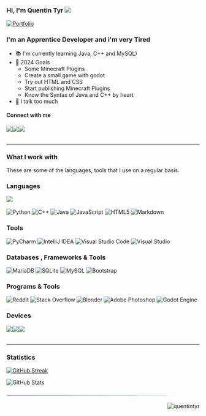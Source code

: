 <!--
- Hey dont read
-->

### Hi, I'm Quentin Tyr <img src="https://media.giphy.com/media/hvRJCLFzcasrR4ia7z/giphy.gif" width="25px">

[![Portfolio](https://img.shields.io/website?down_message=%E2%96%BC&label=Portfolio&style=for-the-badge&up_message=%E2%96%B2&url=http%3A%2F%2Fdipanjande.com%2F)](https://www.youtube.com/watch?v=dQw4w9WgXcQ)

<h3>I'm an Apprentice Developer and i'm very <span>Tired</span></h3>

- 📚 I'm currently learning Java, C++ and MySQL)
- 🎯 2024 Goals
  - Some Minecraft Plugins
  - Create a small game with godot
  - Try out HTML and CSS
  - Start publishing Minecraft Plugins
  - Know the Syntax of Java and C++ by heart
- 🧢 I talk too much

#### Connect with me

<a href="[https://www.instagram.com/bacon_delight/](https://www.instagram.com/vyhgly8ty74y7yk/)"><img align="left" src="https://img.shields.io/badge/Instagram-E4405F?&style=for-the-badge&logo=Instagram&logoColor=white" /></a>
<a href="https://twitter.com/2raw4me"><img align="left" src="https://img.shields.io/badge/Twitter-1DA1F2?&style=for-the-badge&logo=X&logoColor=white" /></a>
<a href="mailto:quentin.tyr1@gmail.com"><img align="left" src="https://img.shields.io/badge/Email-EA4335?&style=for-the-badge&logo=Gmail&logoColor=white" /></a>

<br/><br/>

---

### What I work with

<p>These are some of the languages, tools that I use on a regular basis.</p>

### Languages

<p>
  <img src="https://github-readme-stats.vercel.app/api/top-langs/?username=quentintyr&theme=github_dark&layout=compact&hide=jupyter%20notebook,matlab" />
</p>

![Python](https://img.shields.io/badge/python-3670A0?style=for-the-badge&logo=python&logoColor=ffdd54)
![C++](https://img.shields.io/badge/c++-%2300599C.svg?style=for-the-badge&logo=c%2B%2B&logoColor=white)
![Java](https://img.shields.io/badge/java-%23ED8B00.svg?style=for-the-badge&logo=openjdk&logoColor=white)
![JavaScript](https://img.shields.io/badge/javascript-%23323330.svg?style=for-the-badge&logo=javascript&logoColor=%23F7DF1E)
![HTML5](https://img.shields.io/badge/html5-%23E34F26.svg?style=for-the-badge&logo=html5&logoColor=white)
![Markdown](https://img.shields.io/badge/markdown-%23000000.svg?style=for-the-badge&logo=markdown&logoColor=white)

### Tools
![PyCharm](https://img.shields.io/badge/pycharm-143?style=for-the-badge&logo=pycharm&logoColor=black&color=black&labelColor=green)
![IntelliJ IDEA](https://img.shields.io/badge/IntelliJIDEA-000000.svg?style=for-the-badge&logo=intellij-idea&logoColor=white)
![Visual Studio Code](https://img.shields.io/badge/Visual%20Studio%20Code-0078d7.svg?style=for-the-badge&logo=visual-studio-code&logoColor=white)
![Visual Studio](https://img.shields.io/badge/Visual%20Studio-5C2D91.svg?style=for-the-badge&logo=visual-studio&logoColor=white)
  
### Databases , Frameworks & Tools
![MariaDB](https://img.shields.io/badge/MariaDB-003545?style=for-the-badge&logo=mariadb&logoColor=white)
![SQLite](https://img.shields.io/badge/sqlite-%2307405e.svg?style=for-the-badge&logo=sqlite&logoColor=white)
![MySQL](https://img.shields.io/badge/mysql-4479A1.svg?style=for-the-badge&logo=mysql&logoColor=white)
![Bootstrap](https://img.shields.io/badge/bootstrap-%238511FA.svg?style=for-the-badge&logo=bootstrap&logoColor=white)

### Programs & Tools
![Reddit](https://img.shields.io/badge/Reddit-%23FF4500.svg?style=for-the-badge&logo=Reddit&logoColor=white)
![Stack Overflow](https://img.shields.io/badge/-Stackoverflow-FE7A16?style=for-the-badge&logo=stack-overflow&logoColor=white)
![Blender](https://img.shields.io/badge/blender-%23F5792A.svg?style=for-the-badge&logo=blender&logoColor=white)
![Adobe Photoshop](https://img.shields.io/badge/adobe%20photoshop-%2331A8FF.svg?style=for-the-badge&logo=adobe%20photoshop&logoColor=white)
![Godot Engine](https://img.shields.io/badge/GODOT-%23FFFFFF.svg?style=for-the-badge&logo=godot-engine)

### Devices
<p>
  <img align="left" src="https://img.shields.io/badge/Windows PC-000000?&style=for-the-badge&logo=Windows&logoColor=cyan" />
  <img align="left" src="https://img.shields.io/badge/Iphone 13 Pro Max-00979D?&style=for-the-badge&logo=Apple&logoColor=white" />
  <img align="left" src="https://img.shields.io/badge/Raspberry Pi-A22846?&style=for-the-badge&logo=Raspberry Pi&logoColor=white" />
</p>

<br/><br/>

---


### Statistics

[![GitHub Streak](https://github-readme-streak-stats.herokuapp.com?user=quentintyr&theme=github-dark-blue&card_width=467)](https://git.io/streak-stats)

![GitHub Stats](https://github-readme-stats.vercel.app/api?username=quentintyr&count_private=true&show_icons=true&theme=github_dark)


<img src="/images/divider.gif">
<p align="right"> <img src="https://komarev.com/ghpvc/?username=quentintyr&label=Profile%20views&color=0e75b6&style=flat" alt="quentintyr" /> </p>
